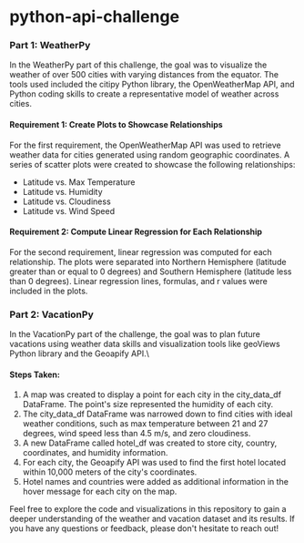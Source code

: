 # python-api-challenge

### Part 1: WeatherPy

In the WeatherPy part of this challenge, the goal was to visualize the weather of over 500 cities with varying distances from the equator. The tools used included the citipy Python library, the OpenWeatherMap API, and Python coding skills to create a representative model of weather across cities.

#### Requirement 1: Create Plots to Showcase Relationships

For the first requirement, the OpenWeatherMap API was used to retrieve weather data for cities generated using random geographic coordinates. A series of scatter plots were created to showcase the following relationships:

+ Latitude vs. Max Temperature
+ Latitude vs. Humidity
+ Latitude vs. Cloudiness
+ Latitude vs. Wind Speed

#### Requirement 2: Compute Linear Regression for Each Relationship

For the second requirement, linear regression was computed for each relationship. The plots were separated into Northern Hemisphere (latitude greater than or equal to 0 degrees) and Southern Hemisphere (latitude less than 0 degrees). Linear regression lines, formulas, and r values were included in the plots.

### Part 2: VacationPy
In the VacationPy part of the challenge, the goal was to plan future vacations using weather data skills and visualization tools like geoViews Python library and the Geoapify API.\\


#### Steps Taken:
1. A map was created to display a point for each city in the city_data_df DataFrame. The point's size represented the humidity of each city.
2. The city_data_df DataFrame was narrowed down to find cities with ideal weather conditions, such as max temperature between 21 and 27 degrees, wind speed less than 4.5 m/s, and zero cloudiness.
3. A new DataFrame called hotel_df was created to store city, country, coordinates, and humidity information.
4. For each city, the Geoapify API was used to find the first hotel located within 10,000 meters of the city's coordinates.
5. Hotel names and countries were added as additional information in the hover message for each city on the map.

Feel free to explore the code and visualizations in this repository to gain a deeper understanding of the weather and vacation dataset and its results. If you have any questions or feedback, please don't hesitate to reach out!
